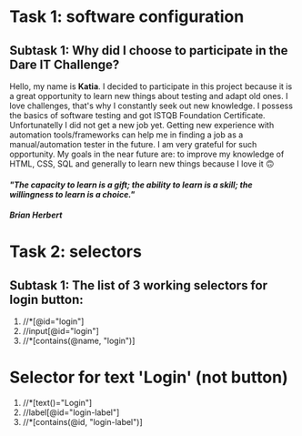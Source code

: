 # Task 1: software configuration #
## Subtask 1: Why did I choose to participate in the Dare IT Challenge? ##

Hello, my name is **Katia**. 
I decided to participate in this project because it is a great opportunity to learn new things about testing and adapt old ones.
I love challenges, that's why I constantly seek out new knowledge. I possess the basics of software testing and got ISTQB Foundation Certificate. 
Unfortunatelly I did not get a new job yet. Getting new experience with automation tools/frameworks can help me in finding a job as a manual/automation tester in the future. I am very grateful for such opportunity.
My goals in the near future are: to improve my knowledge of HTML, CSS, SQL and generally to learn new things because I love it 🙃


#### *"The capacity to learn is a gift; the ability to learn is a skill; the willingness to learn is a choice."* ####
#### *Brian Herbert* ####


# Task 2: selectors #

## Subtask 1: The list of 3 working selectors for login button: ##

<ol> 
<li> //*[@id="login"] </li> 
<li> //input[@id="login"] </li> 
<li> //*[contains(@name, "login")] </li> 
</ol>

# Selector for text 'Login' (not button) #
<ol> 
<li> //*[text()="Login"] </li> 
<li> //label[@id="login-label"] </li> 
<li> //*[contains(@id, "login-label")] </li> 

</ol>
